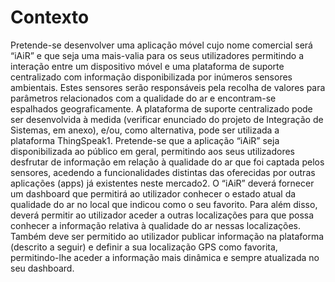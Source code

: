 <h1>Contexto</h1>
<p>Pretende-se desenvolver uma aplicação móvel cujo nome comercial será “iAiR” e que seja uma mais-valia para os seus utilizadores
    permitindo a interação entre um dispositivo móvel e uma plataforma de suporte centralizado com informação disponibilizada
    por inúmeros sensores ambientais. Estes sensores serão responsáveis pela recolha de valores para parâmetros relacionados
    com a qualidade do ar e encontram-se espalhados geograficamente. A plataforma de suporte centralizado pode ser desenvolvida
    à medida (verificar enunciado do projeto de Integração de Sistemas, em anexo), e/ou, como alternativa, pode ser utilizada
    a plataforma ThingSpeak1. Pretende-se que a aplicação “iAiR” seja disponibilizada ao público em geral, permitindo aos
    seus utilizadores desfrutar de informação em relação à qualidade do ar que foi captada pelos sensores, acedendo a funcionalidades
    distintas das oferecidas por outras aplicações (apps) já existentes neste mercado2. O “iAiR” deverá fornecer um dashboard
    que permitirá ao utilizador conhecer o estado atual da qualidade do ar no local que indicou como o seu favorito. Para
    além disso, deverá permitir ao utilizador aceder a outras localizações para que possa conhecer a informação relativa
    à qualidade do ar nessas localizações. Também deve ser permitido ao utilizador publicar informação na plataforma (descrito
    a seguir) e definir a sua localização GPS como favorita, permitindo-lhe aceder a informação mais dinâmica e sempre atualizada
    no seu dashboard.
</p>
